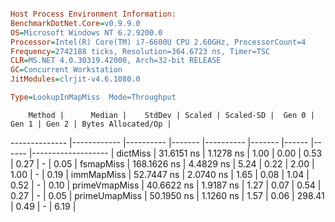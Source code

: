 ```ini

Host Process Environment Information:
BenchmarkDotNet.Core=v0.9.9.0
OS=Microsoft Windows NT 6.2.9200.0
Processor=Intel(R) Core(TM) i7-6600U CPU 2.60GHz, ProcessorCount=4
Frequency=2742188 ticks, Resolution=364.6723 ns, Timer=TSC
CLR=MS.NET 4.0.30319.42000, Arch=32-bit RELEASE
GC=Concurrent Workstation
JitModules=clrjit-v4.6.1080.0

Type=LookupInMapMiss  Mode=Throughput  

```
        Method |      Median |    StdDev | Scaled | Scaled-SD |  Gen 0 | Gen 1 | Gen 2 | Bytes Allocated/Op |
-------------- |------------ |---------- |------- |---------- |------- |------ |------ |------------------- |
      dictMiss |  31.6151 ns | 1.1278 ns |   1.00 |      0.00 |   0.53 |  0.27 |     - |               0.05 |
     fsmapMiss | 168.1626 ns | 4.4829 ns |   5.24 |      0.22 |   2.00 |  1.00 |     - |               0.19 |
    immMapMiss |  52.7447 ns | 2.0740 ns |   1.65 |      0.08 |   1.04 |  0.52 |     - |               0.10 |
 primeVmapMiss |  40.6622 ns | 1.9187 ns |   1.27 |      0.07 |   0.54 |  0.27 |     - |               0.05 |
 primeUmapMiss |  50.1950 ns | 1.1260 ns |   1.57 |      0.06 | 298.41 |  0.49 |     - |               6.19 |
